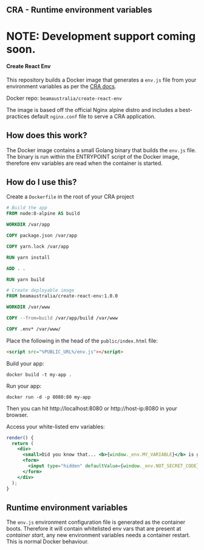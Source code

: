 ## CRA - Runtime environment variables

# NOTE: Development support coming soon.

#### Create React Env

This repository builds a Docker image that generates a `env.js` file from your environment variables as per the [CRA docs](https://facebook.github.io/create-react-app/docs/adding-custom-environment-variables#adding-development-environment-variables-in-env). 

Docker repo: `beamaustralia/create-react-env`

The image is based off the official Nginx alpine distro and includes a best-practices default `nginx.conf` file to serve a CRA application.

## How does this work?

The Docker image contains a small Golang binary that builds the `env.js` file. The binary is run within the ENTRYPOINT script of the Docker image, therefore env variables are read when the container is started. 

## How do I use this?

Create a `Dockerfile` in the root of your CRA project

```dockerfile
# Build the app
FROM node:8-alpine AS build

WORKDIR /var/app

COPY package.json /var/app

COPY yarn.lock /var/app

RUN yarn install

ADD . .

RUN yarn build

# Create deployable image
FROM beamaustralia/create-react-env:1.0.0

WORKDIR /var/www

COPY --from=build /var/app/build /var/www

COPY .env* /var/www/
```

Place the following in the head of the `public/index.html` file:

```html
<script src="%PUBLIC_URL%/env.js"></script>
```

Build your app:

`docker build -t my-app .`

Run your app:

`docker run -d -p 8080:80 my-app`

Then you can hit http://localhost:8080 or http://host-ip:8080 in your browser.

Access your white-listed env variables:

```jsx
render() {
  return (
    <div>
      <small>Did you know that... <b>{window._env.MY_VARIABLE}</b> is great!.</small>
      <form>
        <input type="hidden" defaultValue={window._env.NOT_SECRET_CODE} />
      </form>
    </div>
  );
}
````

## Runtime environment variables

The `env.js` environment configuration file is generated as the container boots. Therefore it will contain whitelisted env vars that are present at *container start*, any new environment variables needs a container restart. This is normal Docker behaviour. 
